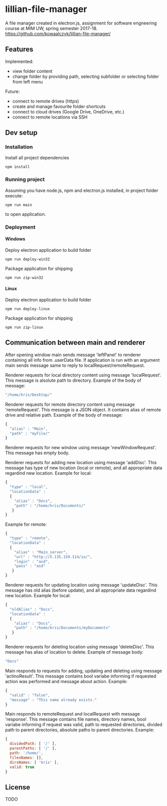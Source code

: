 # lillian-file-manager  
A file manager created in electron.js, assignment for software engneering course at MIM UW, spring semester 2017-18.  
https://github.com/kowaalczyk/lillian-file-manager/  

## Features  

Implemented:  
* view folder content  
* change folder by providing path, selecting subfolder or selecting folder from left menu  

Future:  
* connect to remote drives (https)  
* create and manage favourite folder shortcuts  
* connect to cloud drives (Google Drive, OneDrive, etc.)  
* connect to remote locations via SSH  

## Dev setup  

### Installation  
Install all project dependencies  
```shell
npm install  
```

### Running project  
Assuming you have node.js, npm and electron.js installed, in project folder execute:  
```shell
npm run main
```
to open application.  

### Deployment  
#### Windows  
Deploy electron application to build folder  
```shell
npm run deploy-win32  
```  
Package application for shipping  
```shell
npm run zip-win32  
```  
#### Linux  
Deploy electron application to build folder  
```shell
npm run deploy-linux  
```  
Package application for shipping  
```shell
npm run zip-linux  
```  

## Communication between main and renderer
After opening window main sends message 'leftPanel' to renderer containing all info from .userData file.
If application is run with an argument main sends message same to reply to localRequest/remoteRequest.

Renderer requests for local directory content using message 'localRequest'. This message is alsolute path to directory. Example of the body of message:
```javascript
"/home/kris/Desktop/"
```

Renderer requests for remote directory content using message 'remoteRequest'. This message is a JSON object. It contains alias of remote drive and relative path. Example of the body of message:
```javascript
{
  "alias" : "Main",
  "path" : "myFile/"
}
```

Renderer requests for new window using message 'newWindowRequest'. This message has empty body.

Renderer requests for adding new location using message 'addDisc'. This message has type of new location (local or remote), and all appropriate data regardind new location. Example for local: 
```javascript
{
  "type" : "local",
  "locationData" :
  {
    "alias" : "Docs",
    "path" : "/home/kris/Documents/"
   }
}
```

Example for remote:
```javascript
{
  "type" : "remote",
  "locationData" :
  {
    "alias" : "Main_server",
    "url" : "http://5.135.159.114/io/",
    "login" : "asd",
    "pass" : "asd"
   }
}
```

Renderer requests for updating location using message 'updateDisc'. This message has old alias (before update), and all appropriate data regardind new location. Example for local: 
```javascript
{
  "oldAlias" : "Docs",
  "locationData" :
  {
    "alias" : "Docs",
    "path" : "/home/kris/Documents/myDocuments"
   }
}
```

Renderer requests for deleting location using message 'deleteDisc'. This message has alias of location to delete. Example of message body:
```javascript
"Docs"
```

Main responds to requests for adding, updating and deleting using message 'actinoResult'. This message contains bool variabe informing if requested action was performed and message about action. Example:
```javascript
{
  "valid" : "false",
  "message" : "This name already exists."
}
```

Main responds to remoteRequest and localRequest with message 'response'. This message contains file names, directory names, bool variabe informing if request was valid, path to requested directories, divided path to parent directories, absolute paths to parent directories. Example:
```javascript
{
  dividedPath: [ '/' ],
  parentPaths: [ '/' ],
  path: '/home/',
  filesNames: [],
  dirsNames: [ 'kris' ],
  valid: true
}

```

## License  

TODO  
